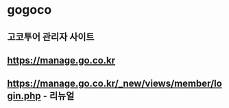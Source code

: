 # gogoco

## 고코투어 관리자 사이트
## https://manage.go.co.kr
## https://manage.go.co.kr/_new/views/member/login.php - 리뉴얼
